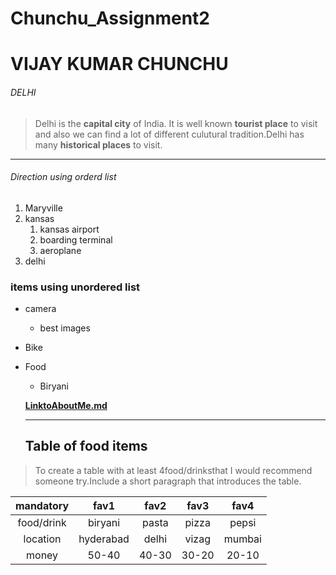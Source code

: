 # Chunchu_Assignment2
# VIJAY KUMAR CHUNCHU
###### DELHI
>Delhi is the **capital city** of India. It is well known **tourist place** to visit and also we can find a lot of different culutural tradition.Delhi has many **historical places** to visit.

************************************************

###### Direction using orderd list

1. Maryville
2. kansas
    1. kansas airport
    2. boarding terminal
    3. aeroplane
3. delhi

### items using unordered list

* camera
    * best images
* Bike
* Food
    * Biryani

    **[LinktoAboutMe.md](AboutMe.md)**

    ---------------

    ## Table of food items
>To create a table with at least 4food/drinksthat I would recommend someone try.Include a short paragraph that introduces the table.

|mandatory     |fav1     |fav2     |fav3     |fav4     |
| :-----:      | :-----: | :-----: | :-----: | :-----: |
|food/drink    |biryani  |pasta    |pizza    |pepsi    |
|location      |hyderabad|delhi    |vizag    |mumbai   |
|money         |50-40    |40-30    |30-20    |20-10    |
